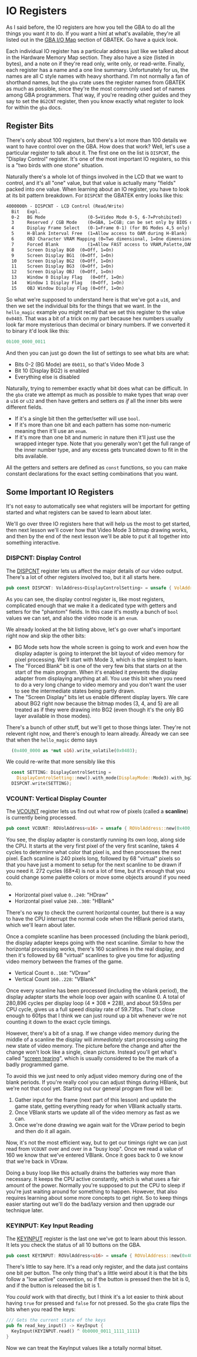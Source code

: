 # IO Registers

As I said before, the IO registers are how you tell the GBA to do all the things
you want it to do. If you want a hint at what's available, they're all listed
out in the [GBA I/O Map](https://problemkaputt.de/gbatek.htm#gbaiomap) section
of GBATEK. Go have a quick look.

Each individual IO register has a particular address just like we talked about
in the Hardware Memory Map section. They also have a size (listed in bytes), and
a note on if they're read only, write only, or read-write. Finally, each
register has a name and a one line summary. Unfortunately for us, the names are
all C style names with heavy shorthand. I'm not normally a fan of shorthand
names, but the `gba` crate uses the register names from GBATEK as much as
possible, since they're the most commonly used set of names among GBA
programmers. That way, if you're reading other guides and they say to set the
`BG2CNT` register, then you know exactly what register to look for within the
`gba` docs.

## Register Bits

There's only about 100 registers, but there's a lot more than 100 details we
want to have control over on the GBA. How does that work? Well, let's use a
particular register to talk about it. The first one on the list is `DISPCNT`,
the "Display Control" register. It's one of the most important IO registers, so
this is a "two birds with one stone" situation.

Naturally there's a whole lot of things involved in the LCD that we want to
control, and it's all "one" value, but that value is actually many "fields"
packed into one value. When learning about an IO register, you have to look at
its bit pattern breakdown. For `DISPCNT` the GBATEK entry looks like this:

```txt
4000000h - DISPCNT - LCD Control (Read/Write)
  Bit   Expl.
  0-2   BG Mode                (0-5=Video Mode 0-5, 6-7=Prohibited)
  3     Reserved / CGB Mode    (0=GBA, 1=CGB; can be set only by BIOS opcodes)
  4     Display Frame Select   (0-1=Frame 0-1) (for BG Modes 4,5 only)
  5     H-Blank Interval Free  (1=Allow access to OAM during H-Blank)
  6     OBJ Character VRAM Mapping (0=Two dimensional, 1=One dimensional)
  7     Forced Blank           (1=Allow FAST access to VRAM,Palette,OAM)
  8     Screen Display BG0  (0=Off, 1=On)
  9     Screen Display BG1  (0=Off, 1=On)
  10    Screen Display BG2  (0=Off, 1=On)
  11    Screen Display BG3  (0=Off, 1=On)
  12    Screen Display OBJ  (0=Off, 1=On)
  13    Window 0 Display Flag   (0=Off, 1=On)
  14    Window 1 Display Flag   (0=Off, 1=On)
  15    OBJ Window Display Flag (0=Off, 1=On)
```

So what we're supposed to understand here is that we've got a `u16`, and then we
set the individual bits for the things that we want. In the `hello_magic`
example you might recall that we set this register to the value `0x0403`. That
was a bit of a trick on my part because hex numbers usually look far more
mysterious than decimal or binary numbers. If we converted it to binary it'd
look like this:

```rust
0b100_0000_0011
```

And then you can just go down the list of settings to see what bits are what:

* Bits 0-2 (BG Mode) are `0b011`, so that's Video Mode 3
* Bit 10 (Display BG2) is enabled
* Everything else is disabled

Naturally, trying to remember exactly what bit does what can be difficult. In
the `gba` crate we attempt as much as possible to make types that wrap over a
`u16` or `u32` and then have getters and setters _as if_ all the inner bits were
different fields.

* If it's a single bit then the getter/setter will use `bool`.
* If it's more than one bit and each pattern has some non-numeric meaning then
  it'll use an `enum`.
* If it's more than one bit and numeric in nature then it'll just use the
  wrapped integer type. Note that you generally won't get the full range of the
  inner number type, and any excess gets truncated down to fit in the bits
  available.

All the getters and setters are defined as `const` functions, so you can make
constant declarations for the exact setting combinations that you want.

## Some Important IO Registers

It's not easy to automatically see what registers will be important for getting
started and what registers can be saved to learn about later.

We'll go over three IO registers here that will help us the most to get started,
then next lesson we'll cover how that Video Mode 3 bitmap drawing works, and
then by the end of the next lesson we'll be able to put it all together into
something interactive.

### DISPCNT: Display Control

The [DISPCNT](https://problemkaputt.de/gbatek.htm#lcdiodisplaycontrol) register
lets us affect the major details of our video output. There's a lot of other
registers involved too, but it all starts here.

```rust
pub const DISPCNT: VolAddress<DisplayControlSetting> = unsafe { VolAddress::new(0x400_0000) };
```

As you can see, the display control register is, like most registers,
complicated enough that we make it a dedicated type with getters and setters for
the "phantom" fields. In this case it's mostly a bunch of `bool` values we can
set, and also the video mode is an `enum`.

We already looked at the bit listing above, let's go over what's important right
now and skip the other bits:

* BG Mode sets how the whole screen is going to work and even how the display
  adapter is going to interpret the bit layout of video memory for pixel
  processing. We'll start with Mode 3, which is the simplest to learn.
* The "Forced Blank" bit is one of the very few bits that starts _on_ at the
  start of the main program. When it's enabled it prevents the display adapter
  from displaying anything at all. You use this bit when you need to do a very
  long change to video memory and you don't want the user to see the
  intermediate states being partly drawn.
* The "Screen Display" bits let us enable different display layers. We care
  about BG2 right now because the bitmap modes (3, 4, and 5) are all treated as
  if they were drawing into BG2 (even though it's the only BG layer available in
  those modes).

There's a bunch of other stuff, but we'll get to those things later. They're not
relevent right now, and there's enough to learn already. Already we can see that
when the `hello_magic` demo says

```rust
  (0x400_0000 as *mut u16).write_volatile(0x0403);
```

We could re-write that more sensibly like this

```rust
  const SETTING: DisplayControlSetting =
    DisplayControlSetting::new().with_mode(DisplayMode::Mode3).with_bg2(true);
  DISPCNT.write(SETTING);
```

### VCOUNT: Vertical Display Counter

The [VCOUNT](https://problemkaputt.de/gbatek.htm#lcdiointerruptsandstatus)
register lets us find out what row of pixels (called a **scanline**) is
currently being processed.

```rust
pub const VCOUNT: ROVolAddress<u16> = unsafe { ROVolAddress::new(0x400_0006) };
```

You see, the display adapter is constantly running its own loop, along side the
CPU. It starts at the very first pixel of the very first scanline, takes 4
cycles to determine what color that pixel is, and then processes the next
pixel. Each scanline is 240 pixels long, followed by 68 "virtual" pixels so that
you have just a moment to setup for the next scanline to be drawn if you need
it. 272 cycles (68*4) is not a lot of time, but it's enough that you could
change some palette colors or move some objects around if you need to.

* Horizontal pixel value `0..240`: "HDraw"
* Horizontal pixel value `240..308`: "HBlank"

There's no way to check the current horizontal counter, but there is a way to
have the CPU interrupt the normal code when the HBlank period starts, which
we'll learn about later.

Once a complete scanline has been processed (including the blank period), the
display adapter keeps going with the next scanline. Similar to how the
horizontal processing works, there's 160 scanlines in the real display, and then
it's followed by 68 "virtual" scanlines to give you time for adjusting video
memory between the frames of the game.

* Vertical Count `0..160`: "VDraw"
* Vertical Count `160..228`: "VBlank"

Once every scanline has been processed (including the vblank period), the
display adapter starts the whole loop over again with scanline 0. A total of
280,896 cycles per display loop (4 * 308 * 228), and about 59.59ns per CPU
cycle, gives us a full speed display rate of 59.73fps. That's close enough to
60fps that I think we can just round up a bit whenever we're not counting it
down to the exact cycle timings.

However, there's a bit of a snag. If we change video memory during the middle of
a scanline the display will _immediately_ start processing using the new state
of video memory. The picture before the change and after the change won't look
like a single, clean picture. Instead you'll get what's called "[screen
tearing](https://en.wikipedia.org/wiki/Screen_tearing)", which is usually
considered to be the mark of a badly programmed game.

To avoid this we just need to only adjust video memory during one of the blank
periods. If you're really cool you can adjust things during HBlank, but we're
not that cool yet. Starting out our general program flow will be:

1) Gather input for the frame (next part of this lesson) and update the game
   state, getting everything ready for when VBlank actually starts.
2) Once VBlank starts we update all of the video memory as fast as we can.
3) Once we're done drawing we again wait for the VDraw period to begin and then
   do it all again.

Now, it's not the most efficient way, but to get our timings right we can just
read from `VCOUNT` over and over in a "busy loop". Once we read a value of 160
we know that we've entered VBlank. Once it goes back to 0 we know that we're
back in VDraw.

Doing a busy loop like this actually drains the batteries way more than
necessary. It keeps the CPU active constantly, which is what uses a fair amount
of the power. Normally you're supposed to put the CPU to sleep if you're just
waiting around for something to happen. However, that also requires learning
about some more concepts to get right. So to keep things easier starting out
we'll do the bad/lazy version and then upgrade our technique later.

### KEYINPUT: Key Input Reading

The [KEYINPUT](https://problemkaputt.de/gbatek.htm#gbakeypadinput) register is
the last one we've got to learn about this lesson. It lets you check the status
of all 10 buttons on the GBA.

```rust
pub const KEYINPUT: ROVolAddress<u16> = unsafe { ROVolAddress::new(0x400_0130) };
```

There's little to say here. It's a read only register, and the data just
contains one bit per button. The only thing that's a little weird about it is
that the bits follow a "low active" convention, so if the button is pressed then
the bit is 0, and if the button is released the bit is 1.

You _could_ work with that directly, but I think it's a lot easier to think
about having `true` for pressed and `false` for not pressed. So the `gba` crate
flips the bits when you read the keys:

```rust
/// Gets the current state of the keys
pub fn read_key_input() -> KeyInput {
  KeyInput(KEYINPUT.read() ^ 0b0000_0011_1111_1111)
}
```

Now we can treat the KeyInput values like a totally normal bitset.
